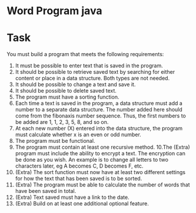 # Word Program java

# Task
You must build a program that meets the following requirements:

1. It must be possible to enter text that is saved in the program.
2. It should be possible to retrieve saved text by searching for either content or place in a data structure. Both types are not needed.
3. It should be possible to change a text and save it.
4. It should be possible to delete saved text.
5. The program must have a sorting function.
6. Each time a text is saved in the program, a data structure must add a number to a separate data structure. The number added here should come from the fibonaxis number sequence. Thus, the first numbers to be added are 1, 1, 2, 3, 5, 8, and so on.
7. At each new number (X) entered into the data structure, the program must calculate whether x is an even or odd number.
8. The program must be functional.
9. The program must contain at least one recursive method.
10.The (Extra) program must include the ability to encrypt a text. The encryption can be done as you wish. An example is to change all letters to two characters later, eg A becomes C, D becomes F, etc.
11. (Extra) The sort function must now have at least two different settings for how the text that has been saved is to be sorted.
12. (Extra) The program must be able to calculate the number of words that have been saved in total.
13. (Extra) Text saved must have a link to the date.
14. (Extra) Build on at least one additional optional feature.

